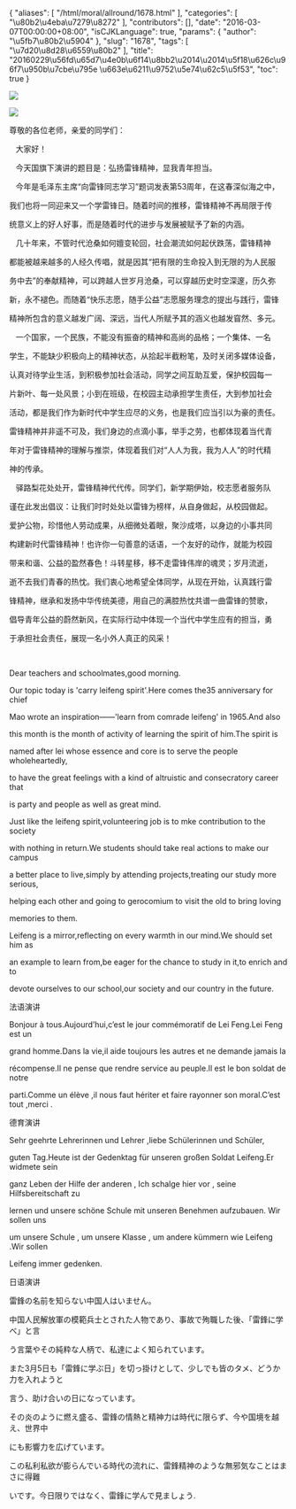 {
    "aliases": [
        "/html/moral/allround/1678.html"
    ],
    "categories": [
        "\u80b2\u4eba\u7279\u8272"
    ],
    "contributors": [],
    "date": "2016-03-07T00:00:00+08:00",
    "isCJKLanguage": true,
    "params": {
        "author": "\u5fb7\u80b2\u5904"
    },
    "slug": "1678",
    "tags": [
        "\u7d20\u8d28\u6559\u80b2"
    ],
    "title": "20160229\u56fd\u65d7\u4e0b\u6f14\u8bb2\u2014\u2014\u5f18\u626c\u96f7\u950b\u7cbe\u795e  \u663e\u6211\u9752\u5e74\u62c5\u5f53",
    "toc": true
}

![](https://cdn.tfls.online/mirror/full/70aabf22899e9b8576f751ec2dc4cac81f6cca62.jpg)




![](https://cdn.tfls.online/mirror/full/006f131f6cc660987ef4b94394708bbf5f3dc8f4.jpg)




  





  





尊敬的各位老师，亲爱的同学们：




   大家好！




   今天国旗下演讲的题目是：弘扬雷锋精神，显我青年担当。




   今年是毛泽东主席“向雷锋同志学习”题词发表第53周年，在这春深似海之中，




我们也将一同迎来又一个学雷锋日。随着时间的推移，雷锋精神不再局限于传




统意义上的好人好事，而是随着时代的进步与发展被赋予了新的内涵。




   几十年来，不管时代沧桑如何嬗变轮回，社会潮流如何起伏跌荡，雷锋精神




都能被越来越多的人经久传唱，就是因其“把有限的生命投入到无限的为人民服




务中去”的奉献精神，可以跨越人世岁月沧桑，可以穿越历史时空深邃，历久弥




新，永不褪色。而随着“快乐志愿，随手公益”志愿服务理念的提出与践行，雷锋




精神所包含的意义越发广阔、深远，当代人所赋予其的涵义也越发窅然、多元。




   一个国家，一个民族，不能没有振奋的精神和高尚的品格；一个集体、一名




学生，不能缺少积极向上的精神状态，从拾起半截粉笔，及时关闭多媒体设备，




认真对待学业生活，到积极参加社会活动，同学之间互助互爱，保护校园每一




片新叶、每一处风景；小到在班级，在校园主动承担学生责任，大到参加社会




活动，都是我们作为新时代中学生应尽的义务，也是我们应当引以为豪的责任。




雷锋精神并非遥不可及，我们身边的点滴小事，举手之劳，也都体现着当代青




年对于雷锋精神的理解与推崇，体现着我们对“人人为我，我为人人”的时代精




神的传承。




   驿路梨花处处开，雷锋精神代代传。同学们，新学期伊始，校志愿者服务队




谨在此发出倡议：让我们时时处处以雷锋为榜样，从自身做起，从校园做起。




爱护公物，珍惜他人劳动成果，从细微处着眼，聚沙成塔，以身边的小事共同




构建新时代雷锋精神！也许你一句善意的话语，一个友好的动作，就能为校园




带来和谐、公益的盈然春色！斗转星移，移不走雷锋伟岸的魂灵；岁月流逝，




逝不去我们青春的热忱。我们衷心地希望全体同学，从现在开始，认真践行雷




锋精神，继承和发扬中华传统美德，用自己的满腔热忱共谱一曲雷锋的赞歌，




倡导青年公益的蔚然新风，在实际行动中体现一个当代中学生应有的担当，勇




于承担社会责任，展现一名小外人真正的风采！




     




Dear teachers and schoolmates,good morning.




Our topic today is 'carry leifeng spirit'.Here comes the35 anniversary for chief




Mao wrote an inspiration——'learn from comrade leifeng' in 1965.And also




this month is the month of activity of learning the spirit of him.The spirit is




named after lei whose essence and core is to serve the people wholeheartedly,




to have the great feelings with a kind of altruistic and consecratory career that




is party and people as well as great mind.




Just like the leifeng spirit,volunteering job is to mke contribution to the society




with nothing in return.We students should take real actions to make our campus




a better place to live,simply by attending projects,treating our study more serious,




helping each other and going to gerocomium to visit the old to bring loving




memories to them.




Leifeng is a mirror,reflecting on every warmth in our mind.We should set him as




an example to learn from,be eager for the chance to study in it,to enrich and to




devote ourselves to our school,our society and our country in the future.




法语演讲




Bonjour à tous.Aujourd’hui,c’est le jour commémoratif de Lei Feng.Lei Feng est un




grand homme.Dans la vie,il aide toujours les autres et ne demande jamais la




récompense.Il ne pense que rendre service au peuple.Il est le bon soldat de notre




parti.Comme un élève ,il nous faut hériter et faire rayonner son moral.C’est tout ,merci .




德育演讲




Sehr geehrte Lehrerinnen und Lehrer ,liebe Schülerinnen und Schüler,




guten Tag.Heute ist der Gedenktag für unseren großen Soldat Leifeng.Er widmete sein




ganz Leben der Hilfe der anderen , Ich schalge hier vor , seine Hilfsbereitschaft zu




lernen und unsere schöne Schule mit unseren Benehmen aufzubauen. Wir sollen uns




um unsere Schule , um unsere Klasse , um andere kümmern wie Leifeng .Wir sollen




Leifeng immer gedenken.




日语演讲




雷鋒の名前を知らない中国人はいません。




中国人民解放軍の模範兵士とされた人物であり、事故で殉職した後、「雷鋒に学べ」と言




う言葉やその純粋な人柄で、私達によく知られています。




また3月5日も「雷鋒に学ぶ日」を切っ掛けとして、少しでも皆のタメ、どうか力を入れようと




言う、助け合いの日になっています。




その炎のように燃え盛る、雷鋒の情熱と精神力は時代に限らず、今や国境を越え、世界中




にも影響力を広げています。




この私利私欲が膨らんでいる時代の流れに、雷鋒精神のような無邪気なことはまさに得難




いです。今日限りではなく、雷鋒に学んで見ましょう.




  





  





  





  





  





  





  





  





  



